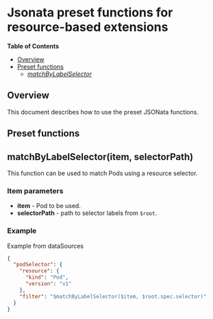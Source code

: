 # Jsonata preset functions for resource-based extensions

**Table of Contents**

- [Overview](#overview)
- [Preset functions](#preset-functions)
  - [_matchByLabelSelector_](#matchbylabelselectoritem-selectorpath)

## Overview

This document describes how to use the preset JSONata functions.

## Preset functions

## matchByLabelSelector(item, selectorPath)

This function can be used to match Pods using a resource selector.

### Item parameters

- **item** - Pod to be used.
- **selectorPath** - path to selector labels from `$root`.

### Example

Example from dataSources

```json
{
  "podSelector": {
    "resource": {
      "kind": "Pod",
      "version": "v1"
    },
    "filter": "$matchByLabelSelector($item, $root.spec.selector)"
  }
}
```
